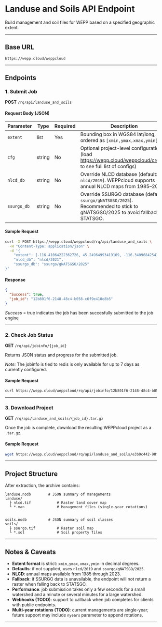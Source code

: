 

# Landuse and Soils API Endpoint

Build management and soil files for WEPP based on a specified geographic extent.

---

## Base URL

```
https://wepp.cloud/weppcloud
```

---

## Endpoints

### 1. Submit Job

**POST** `/rq/api/landuse_and_soils`

#### Request Body (JSON)

| Parameter  | Type     | Required | Description                                                                                |
|------------|----------|----------|--------------------------------------------------------------------------------------------|
| `extent`   | list   | Yes      | Bounding box in WGS84 lat/long, ordered as `[xmin,ymax,xmax,ymin]`.                         |
| `cfg`      | string | No       | Optional project-level configuration (load https://wepp.cloud/weppcloud/create/ to see full list of configs)         |
| `nlcd_db`  | string   | No       | Override NLCD database (default: `nlcd/2019`). WEPPcloud supports annual NLCD maps from 1985–2023.  |
| `ssurgo_db`| string   | No       | Override SSURGO database (default: `ssurgo/gNATSGSO/2025`). Recommended to stick to gNATSGSO/2025 to avoid fallback to STATSGO. |

#### Sample Request

```bash
curl -X POST https://wepp.cloud/weppcloud/rq/api/landuse_and_soils \
  -H "Content-Type: application/json" \
  -d '{
    "extent": [-116.41064222362726, 45.24964993419109, -116.34096842541693, 45.298680435792484],
    "nlcd_db": "nlcd/2021",
    "ssurgo_db": "ssurgo/gNATSGSO/2025"
}'
```

#### Response

```json
{
  "Success": true,
  "job_id": "12b801f6-2148-48c4-b058-c6f9e410e8b5"
}
```

_Success_ = true indicates the job has been succesfully submitted to the job engine

---

### 2. Check Job Status

**GET** `/rq/api/jobinfo/{job_id}`

Returns JSON status and progress for the submitted job.

_Note:_ The jobinfo is tied to redis is only available for up to 7 days as currently configured.

#### Sample Request

```bash
curl https://wepp.cloud/weppcloud/rq/api/jobinfo/12b801f6-2148-48c4-b058-c6f9e410e8b5
```

---

### 3. Download Project

**GET** `/rq/api/landuse_and_soils/{job_id}.tar.gz`

Once the job is complete, download the resulting WEPPcloud project as a `.tar.gz`.

#### Sample Request

```bash
wget https://wepp.cloud/weppcloud/rq/api/landuse_and_soils/e3b0c442-98fc-1fc6-9a2c-4a4f5f6e7d8c.tar.gz
```

---

## Project Structure

After extraction, the archive contains:

```
landuse.nodb        # JSON summary of managements
landuse/
  ├ nlcd.tif            # Raster land cover map
  └ *.man               # Management files (single-year rotations)
   

soils.nodb          # JSON summary of soil classes
soils/
  ├ ssurgo.tif          # Raster soil map
  └ *.sol               # Soil property files
```

---

## Notes & Caveats

- **Extent format** is strict: `xmin,ymax,xmax,ymin` in decimal degrees.
- **Defaults**: if not supplied, uses `nlcd/2019` and `ssurgo/gNATSGO/2025`.
- **NLCD**: annual maps available from 1985 through 2023.
- **Fallback**: if SSURGO data is unavailable, the endpoint will not return a raster when falling back to STATSGO.
- **Performance**: job submission takes only a few seconds for a small watershed and a minute or several minutes for a large watershed.
- **Webhooks (TODO)**: support to callback when job completes for clients with public endpoints.
- **Multi-year rotations (TODO)**: current managements are single-year; future support may include `nyears` parameter to append rotations.

---